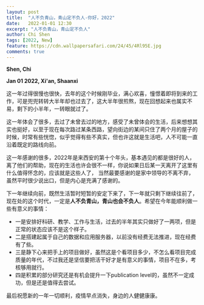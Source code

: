 ```yaml
---
layout: post
title:  "人不负青山，青山定不负人-你好，2022"
date:   2022-01-01 12:30
excerpt: "人不负青山，青山定不负人"
author: Chi Shen
tags: [2022, New]
feature: https://cdn.wallpapersafari.com/24/45/4Rl95E.jpg
comments: true
---
```


**Shen, Chi**

**Jan 01 2022, Xi'an, Shaanxi**


这一年过得很慢也很快，去年的这个时候刚毕业，满心欢喜，憧憬着即将到来的工作，可是兜兜转转大半年却也过去了，这大半年很煎熬，现在回想起来也属实不易，剩下的小半年，一转眼就过了。

这一年体会了很多，去过了未曾去过的地方，感受了未曾体会的生活，后来想想其实也挺好，以至于现在每次路过某条西路，望向街边的某间只住了两个月的屋子的时候，时常有些恍惚，似乎觉得有些不真实，但也许这就是生活吧，人不可能一直沿着既定的路线向前。

这一年感谢的很多，2022年是来西安的第十个年头，基本遇见的都是很好的人，离了他们的帮助，现在的生活也许会很不一样，你说如果日后某一天离开了这里有什么值得怀念的，应该就是这些人了， 当然最要感谢的是家中领导的不离不弃，虽然平时很少说出口，但是内心是充满了感谢的。

下一年继续向前，既然生活暂时短暂的安定下来了，下一年就只剩下继续往前了，现在处的这个时代，一定是**人不负青山，青山也会不负人**。希望在今年能顺利做一些有意义的事情：

- 一是安排好科研、教学、工作与生活，过去的半年其实只做好了一两项，但是正常的状态应该不是这个样子。
- 二是搭建起属于自己的数据和应用服务器，以前没有经费无法推进，现在经费有了些。
- 三是静下心来把手上的项目做好，虽然这是个看项目多少，不怎么看项目完成质量的年代，不过我还是坚信要把活干好才是有意义的事情，项目不在多，考核够用就行。
- 四是积累的部分研究还是有机会提升一下publication level的，虽然不一定成功，但是还是值得去尝试。


最后祝愿新的一年一切顺利，疫情早点消失，身边的人健健康康。


